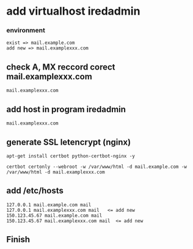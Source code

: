 # add virtualhost iredadmin

### environment 
````
exist => mail.example.com
add new => mail.examplexxx.com
````

## check A, MX  reccord corect  mail.examplexxx.com
````
mail.examplexxx.com
````

## add host in program iredadmin
````
mail.examplexxx.com
````

## generate SSL letencrypt (nginx)

````
apt-get install certbot python-certbot-nginx -y

certbot certonly --webroot -w /var/www/html -d mail.example.com -w /var/www/html -d mail.examplexxx.com
````

## add /etc/hosts
````
127.0.0.1 mail.example.com mail
127.0.0.1 mail.examplexxx.com mail   <= add new
150.123.45.67 mail.example.com mail
150.123.45.67 mail.examplexxx.com mail  <= add new
````

## Finish 
